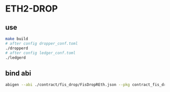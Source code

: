 # ETH2-DROP


## use

```sh
make build
# after config dropper_conf.toml
./dropperd
# after config ledger_conf.toml
./ledgerd
```

## bind abi

```sh
abigen --abi ./contract/fis_drop/FisDropREth.json --pkg contract_fis_drop --type FisDropREth --out ./contract/fis_drop/FisDropREth.go
```
